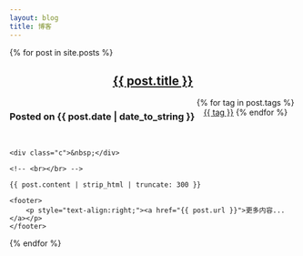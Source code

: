 ```yaml
---
layout: blog
title: 博客
---
```


{% for post in site.posts %}
<article>
	<header>
		<h2><a href="{{ post.url }}">{{ post.title }}</a></h2>
		<h3 class="datetext" style="float:left">Posted on {{ post.date | date_to_string }}</h3>
		<span class="tag-list"> 
			{% for tag in post.tags %}
			<a href="{{ site.PATH.tags_path }}#{{ tag }}-ref">{{ tag }}</a> 
			{% endfor %}
		</span>
	</header>
	
	<div class="c">&nbsp;</div>

	<!-- <br></br> -->
	
	{{ post.content | strip_html | truncate: 300 }}
	
	<footer>
		<p style="text-align:right;"><a href="{{ post.url }}">更多内容...</a></p>
	</footer>

</article>
{% endfor %}
